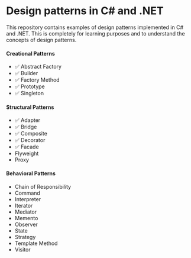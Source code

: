 ﻿# Design patterns in C# and .NET
This repository contains examples of design patterns implemented in C# and .NET.
This is completely for learning purposes and to understand the concepts of design patterns.

#### Creational Patterns
- ✅ Abstract Factory
- ✅ Builder
- ✅ Factory Method
- ✅ Prototype
- ✅ Singleton 

#### Structural Patterns
- ✅ Adapter
- ✅ Bridge
- ✅ Composite
- ✅ Decorator
- ✅ Facade
- Flyweight
- Proxy

#### Behavioral Patterns
- Chain of Responsibility
- Command
- Interpreter
- Iterator
- Mediator
- Memento
- Observer
- State
- Strategy
- Template Method
- Visitor